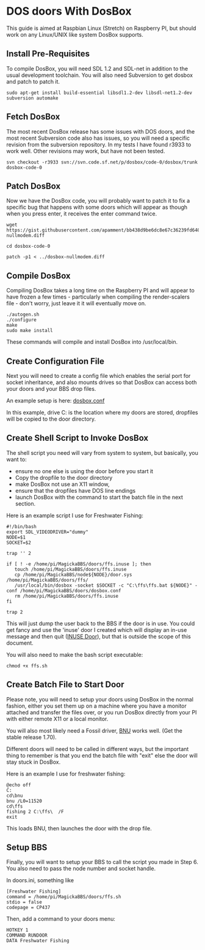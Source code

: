 # DOS doors With DosBox

This guide is aimed at Raspbian Linux (Stretch) on Raspberry PI, but should work on any Linux/UNIX like system DosBox supports.

## Install Pre-Requisites

To compile DosBox, you will need SDL 1.2 and SDL-net in addition to the usual development toolchain. You will also need Subversion to get dosbox and patch to patch it.

    sudo apt-get install build-essential libsdl1.2-dev libsdl-net1.2-dev subversion automake

## Fetch DosBox

The most recent DosBox release has some issues with DOS doors, and the most recent Subversion code also has issues, so you will need a specific revision from the subversion repository. In my tests I have found r3933 to work well. Other revisions may work, but have not been tested.

    svn checkout -r3933 svn://svn.code.sf.net/p/dosbox/code-0/dosbox/trunk dosbox-code-0

## Patch DosBox 

Now we have the DosBox code, you will probably want to patch it to fix a specific bug that happens with some doors which will appear as though when you press enter, it receives the enter command twice.

    wget https://gist.githubusercontent.com/apamment/bb438d9be6dc8e67c36239fd64047ece/raw/3e942c68d7a970f3404bffc2408165d810c4bef7/dosbox-nullmodem.diff
    
    cd dosbox-code-0
    
    patch -p1 < ../dosbox-nullmodem.diff


## Compile DosBox

Compiling DosBox takes a long time on the Raspberry PI and will appear to have frozen a few times - particularly when compiling the render-scalers file - don't worry, just leave it it will eventually move on.

    ./autogen.sh
    ./configure
    make
    sudo make install

These commands will compile and install DosBox into /usr/local/bin.

## Create Configuration File

Next you will need to create a config file which enables the serial port for socket inheritance, and also mounts drives so that DosBox can access both your doors and your BBS drop files.

An example setup is here: [dosbox.conf](https://gist.github.com/apamment/98e42db83c452105b3e21a8bc062c5c3)

In this example, drive C: is the location where my doors are stored, dropfiles will be copied to the door directory.

## Create Shell Script to Invoke DosBox

The shell script you need will vary from system to system, but basically, you want to:

  *  ensure no one else is using the door before you start it
  *  Copy the dropfile to the door directory
  *  make DosBox not use an X11 window, 
  *  ensure that the dropfiles have DOS line endings
  *  launch DosBox with the command to start the batch file in the next section.

Here is an example script I use for Freshwater Fishing:

    #!/bin/bash
    export SDL_VIDEODRIVER="dummy"
    NODE=$1
    SOCKET=$2

    trap '' 2

    if [ ! -e /home/pi/MagickaBBS/doors/ffs.inuse ]; then
       touch /home/pi/MagickaBBS/doors/ffs.inuse
       cp /home/pi/MagickaBBS/node${NODE}/door.sys /home/pi/MagickaBBS/doors/ffs/
       /usr/local/bin/dosbox -socket $SOCKET -c "C:\ffs\ffs.bat ${NODE}" -conf /home/pi/MagickaBBS/doors/dosbox.conf
       rm /home/pi/MagickaBBS/doors/ffs.inuse
    fi
    
    trap 2


This will just dump the user back to the BBS if the door is in use. You could get fancy and use the 'inuse' door I created which will display an in-use message and then quit ([INUSE Door](https://github.com/apamment/inuse)), but that is outside the scope of this document.

You will also need to make the bash script executable:

    chmod +x ffs.sh

## Create Batch File to Start Door

Please note, you will need to setup your doors using DosBox in the normal fashion, either you set them up on a machine where you have a monitor attached and transfer the files over, or you run DosBox directly from your PI with either remote X11 or a local monitor.

You will also most likely need a Fossil driver, [BNU](http://www.pcmicro.com/bnu/) works well. (Get the stable release 1.70).

Different doors will need to be called in different ways, but the important thing to remember is that you end the batch file with "exit" else the door will stay stuck in DosBox.

Here is an example I use for freshwater fishing:

    @echo off
    C:
    cd\bnu
    bnu /L0=11520
    cd\ffs
    fishing 2 C:\ffs\  /F
    exit

This loads BNU, then launches the door with the drop file.

## Setup BBS

Finally, you will want to setup your BBS to call the script you made in Step 6. You also need to pass the node number and socket handle.

In doors.ini, something like

    [Freshwater Fishing]
    command = /home/pi/MagickaBBS/doors/ffs.sh
    stdio = false
    codepage = CP437

Then, add a command to your doors menu:

    HOTKEY 1
    COMMAND RUNDOOR
    DATA Freshwater Fishing

